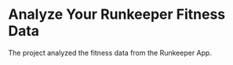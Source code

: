 # Analyze Your Runkeeper Fitness Data
 The project analyzed the fitness data from the Runkeeper App.
